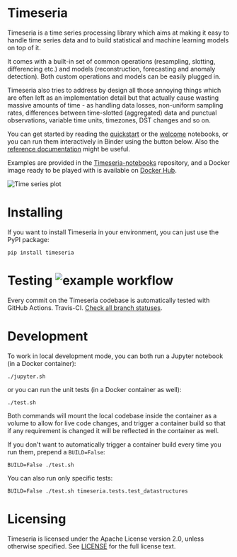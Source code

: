 # Timeseria

Timeseria is a time series processing library which aims at making it easy to handle time series data and to build statistical and machine learning models on top of it.

It comes with a built-in set of common operations (resampling, slotting, differencing etc.) and models (reconstruction, forecasting and anomaly detection). Both custom operations and models can be easily plugged in.

Timeseria also tries to address by design all those annoying things which are often left as an implementation detail but that actually cause wasting massive amounts of time - as handling data losses, non-uniform sampling rates, differences between time-slotted (aggregated) data and punctual observations, variable time units, timezones, DST changes and so on.

You can get started by reading the [quickstart](https://sarusso.github.io/Timeseria/Quickstart.html) or the [welcome](https://sarusso.github.io/Timeseria/Welcome.html) notebooks, or you can run them interactively in Binder using the button below. Also the [reference documentation](https://timeseria.readthedocs.io) might be useful.

Examples are provided in the [Timeseria-notebooks](https://github.com/sarusso/Timeseria-notebooks) repository, and a Docker image ready to be played with is available on [Docker Hub](https://hub.docker.com/r/sarusso/timeseria).


![Time series plot](docs/altogether.png?raw=true "Timeseria at work")


# Installing

If you want to install Timeseria in your environment, you can just use the PyPI package:

    pip install timeseria


# Testing ![example workflow](https://github.com/sarusso/timeseria/actions/workflows/ci.yml/badge.svg)

Every commit on the Timeseria codebase is automatically tested with GitHub Actions. Travis-CI. [Check all branch statuses](https://github.com/sarusso/Timeseria/actions).


# Development

To work in local development mode, you can both run a Jupyter notebook (in a Docker container):

    ./jupyter.sh

or you can run the unit tests (in a Docker container as well):

    ./test.sh

Both commands will mount the local codebase inside the container as a volume to allow for live code changes, and trigger a container build so that if any requirement is changed it will be reflected in the container as well.

If you don't want to automatically trigger a container build every time you run them, prepend a `BUILD=False`:

    BUILD=False ./test.sh

You can also run only specific tests:

    BUILD=False ./test.sh timeseria.tests.test_datastructures
    


# Licensing
Timeseria is licensed under the Apache License version 2.0, unless otherwise specified. See [LICENSE](https://github.com/sarusso/Timeseria/blob/master/LICENSE) for the full license text.





